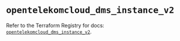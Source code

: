 # `opentelekomcloud_dms_instance_v2`

Refer to the Terraform Registry for docs: [`opentelekomcloud_dms_instance_v2`](https://registry.terraform.io/providers/opentelekomcloud/opentelekomcloud/1.36.40/docs/resources/dms_instance_v2).
